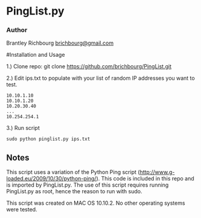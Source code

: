 # PingList.py
### Author
Brantley Richbourg <brichbourg@gmail.com>

#Installation and Usage

1.) Clone repo:
	git clone https://github.com/brichbourg/PingList.git

2.) Edit ips.txt to populate with your list of random IP addresses you want to test.

	10.10.1.10
	10.10.1.20
	10.20.30.40
	...
	10.254.254.1	

3.) Run script

	sudo python pinglist.py ips.txt

## Notes

This script uses a variation of the Python Ping script (http://www.g-loaded.eu/2009/10/30/python-ping/).  This code is included in this repo and is imported by PingList.py.  The use of this script requires running PingList.py as root, hence the reason to run with sudo.

This script was created on MAC OS 10.10.2.  No other operating systems were tested.
